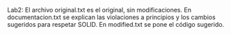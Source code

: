 Lab2: El archivo original.txt es el original, sin modificaciones. En documentacion.txt se explican las violaciones a principios y los cambios sugeridos para respetar SOLID. En modified.txt se pone el código sugerido.
